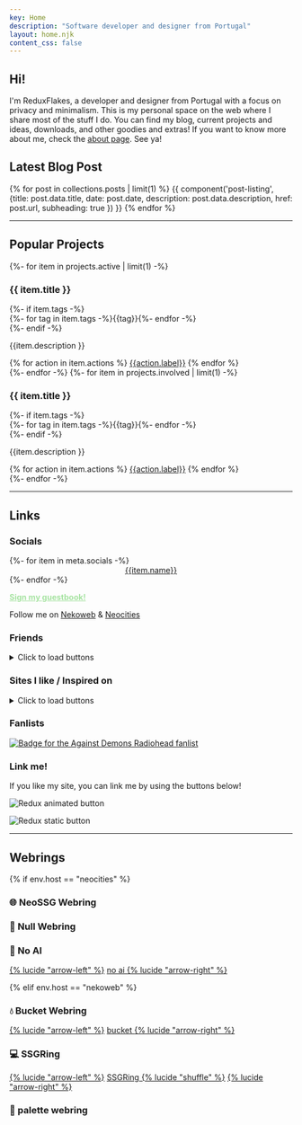 ```yaml
---
key: Home
description: "Software developer and designer from Portugal"
layout: home.njk
content_css: false
---
```


## Hi!

I'm ReduxFlakes, a developer and designer from Portugal with a focus on privacy and minimalism. This is my personal space on the web where I share most of the stuff I do. You can find my blog, current projects and ideas, downloads, and other goodies and extras! If you want to know more about me, check the [about page](/about). See ya!

## Latest Blog Post

{% for post in collections.posts | limit(1) %}
{{ component('post-listing', {title: post.data.title, date: post.date, description: post.data.description, href:
post.url, subheading: true }) }}
{% endfor %}

---

## Popular Projects

<div class="auto-grid">
{%- for item in projects.active | limit(1) -%}
  <section class="card stack" style="--spacer:0.5em;">
    <h3>{{ item.title }}</h3>
{%- if item.tags -%}
    <div class="flex-h">{%- for tag in item.tags -%}<span class="label">{{tag}}</span>{%- endfor -%}</div>
    {%- endif -%}
      <p>
          {{item.description }}
      </p>
        {% for action in item.actions %}
          <a href="{{action.url}}" class="button">{{action.label}}</a>
        {% endfor %}
  </section>
{%- endfor -%}
{%- for item in projects.involved | limit(1) -%}
  <section class="card stack" style="--spacer:0.5em;">
    <h3>{{ item.title }}</h3>
{%- if item.tags -%}
    <div class="flex-h">{%- for tag in item.tags -%}<span class="label">{{tag}}</span>{%- endfor -%}</div>
    {%- endif -%}
      <p>
          {{item.description }}
      </p>
        {% for action in item.actions %}
          <a href="{{action.url}}" class="button">{{action.label}}</a>
        {% endfor %}
  </section>
{%- endfor -%}
</div>

---

## Links

### Socials

<div class="auto-grid button-grid" style="gap:1rem;--size:72px;">
  {%- for item in meta.socials -%}
  <a href="{{item.url}}" style="display:flex;flex-direction:column;align-items:center;" class="btn"><img
      src="/public/icons/pixy/{{item.name | slugify}}.png" alt="" aria-hidden="true" class="classic-btn" loading="lazy"
      decoding="async" eleventy:ignore>{{item.name}}</a>
  {%- endfor -%}
</div>

<a href="https://reduxflakes.atabook.org/" style="color:#A6E3A1"><b>Sign my guestbook!</b></a>

</div>

Follow me on <a href="https://nekoweb.org/follow/reduxflakes">Nekoweb</a> & <a
      href="https://neocities.org/site/reduxflakes">Neocities</a></p>

### Friends

<details>
  <summary>Click to load buttons</summary>
  <div class="auto-flex button-grid">
    {%- for button in buttons.friends -%}
    {%- if button.img -%}
    <a href="{{button.url}}" title="{{button.title}}" class="btn"><img src="/public/buttons/friends/{{button.img}}"
        alt="{{button.title}} button" width="88" height="31" class="classic-btn" {%- if ".gif" in button.img or button.eleventy == "ignore" -%}
        loading="lazy" decoding="async" eleventy:ignore {%- endif -%}></a>
    {%- else -%}
    <a href="{{button.url}}" style="min-width:88px;min-height:31px;" class="btn">{{button.title}}</a>
    {%- endif -%}
    {% endfor %}
  </div>
</details>

### Sites I like / Inspired on

<details>
  <summary>Click to load buttons</summary>
  <div class="auto-flex button-grid">
    {%- for button in buttons.likes -%}
    {%- if button.img -%}
    <a href="{{button.url}}" title="{{button.title}}" class="btn"><img src="/public/buttons/{{button.img}}"
        alt="{{button.title}} button" width="88" height="31" class="classic-btn" {%- if ".gif" in button.img -%}
        loading="lazy" decoding="async" eleventy:ignore {%- endif -%}></a>
    {%- else -%}
    <a href="{{button.url}}" style="min-width:88px;min-height:31px;" class="btn">{{button.title}}</a>
    {%- endif -%}
    {% endfor %}
  </div>
</details>

### Fanlists

<a href="https://fanlistings.melankorin.net/radiohead/" title="Against Demons, the Radiohead fanlisting" aria-label="Against Demons, the Radiohead fanlisting"><img src="/public/badges/against_demons_fanlist.png" alt="Badge for the Against Demons Radiohead fanlist"></a>

### Link me!

If you like my site, you can link me by using the buttons below!

<div class="auto-flex">

<img src="/public/buttons/reduc_anim.gif" alt="Redux animated button" class="classic-btn" loading="lazy"
    decoding="async" eleventy:ignore>

<img src="/public/buttons/reduc.webp" alt="Redux static button" class="classic-btn" loading="lazy"
    decoding="async">

</div>

---

## Webrings

{% if env.host == "neocities" %}

### 🌐 NeoSSG Webring

<div id="neossg">
  <script type="text/javascript" src="https://neossg.neocities.org/onionring-variables.js" defer async></script>
  <script type="text/javascript" src="https://neossg.neocities.org/onionring-widget.js" defer async></script>
</div>

### 💽 Null Webring

<div class="auto-flex">

  <script src="https://nuthead.neocities.org/ring/ring.js" defer async></script>

</div>

### 🤖 No AI

<div class="auto-flex" style="align-items:center;">
  <a href="https://baccyflap.com/noai/?prv&s=rzr" target="_top" title="Go back">{% lucide "arrow-left" %}</a>
  <a href="https://baccyflap.com/noai" target="_blank" rel="noopener"> no ai </a>
  <a href="https://baccyflap.com/noai/?nxt&s=rzr" target="_top" title="Next up">{% lucide "arrow-right" %}</a>
</div>

{% elif env.host == "nekoweb" %}

### 💧 Bucket Webring

<div class="auto-flex" style="align-items:center;">
  <a href="https://webring.bucketfish.me/redirect.html?to=prev&name=reduxflakes" target="_top" title="Go back">{% lucide
    "arrow-left" %}</a>
  <a href="https://webring.bucketfish.me" target="_blank" rel="noopener"> bucket </a>
  <a href="https://webring.bucketfish.me/redirect.html?to=next&name=reduxflakes" target="_top" title="Next up">{% lucide
    "arrow-right" %}</a>
</div>

### 💻 SSGRing

<div class="auto-flex" style="align-items:center;">
  <a href="https://jbcarreon123.nekoweb.org/webrings/ssgring/redirect?slug=reduxflakes&way=prev" title="Go back">{%
    lucide "arrow-left" %}</a>
  <a href="https://jbcarreon123.nekoweb.org/webrings/ssgring" target="_blank" rel="noopener"> SSGRing </a>
  <a href="https://jbcarreon123.nekoweb.org/webrings/ssgring/redirect?way=rand" title="Random">{% lucide "shuffle"
    %}</a>
  <a href="https://jbcarreon123.nekoweb.org/webrings/ssgring/redirect?slug=reduxflakes&way=next" target="_top"
    title="Next up">{% lucide "arrow-right" %}</a>
</div>

### 🎨 palette webring

<webring-container>
  <config key="type" value="gruvbox-dark"></config>
  <config key="font" value="Overused Grotesk, Arial, sans-serif"></config>
  <config key="fill" value="true"></config>
  <script src="https://palette.nekoweb.org/pmoring.js" defer async data-type="catppuccin-mocha"/>
</webring-container>

{% endif %}

<hr>

## Latest Update

{% for entry in updates | limit(1) %}

  <p><b class="flex-h"><time
        datetime="{{ entry.date | dateToISO }}">{{ entry.date | formatDateTime }}<time></b></p>

  <p>{{ entry.content | safe }}</p>
  {% if entry.list %}
  <p><b>Changes:</b></p>
  <ul style="padding:0 2rem;">
    {% for item in entry.list %}
    <li>{{item | safe}}</li>
    {% endfor %}
  </ul>
  {% endif %}
  </p>
  {% endfor %}

<small>Looking for older updates? Check the [changelog page](/changelog)!</small>
